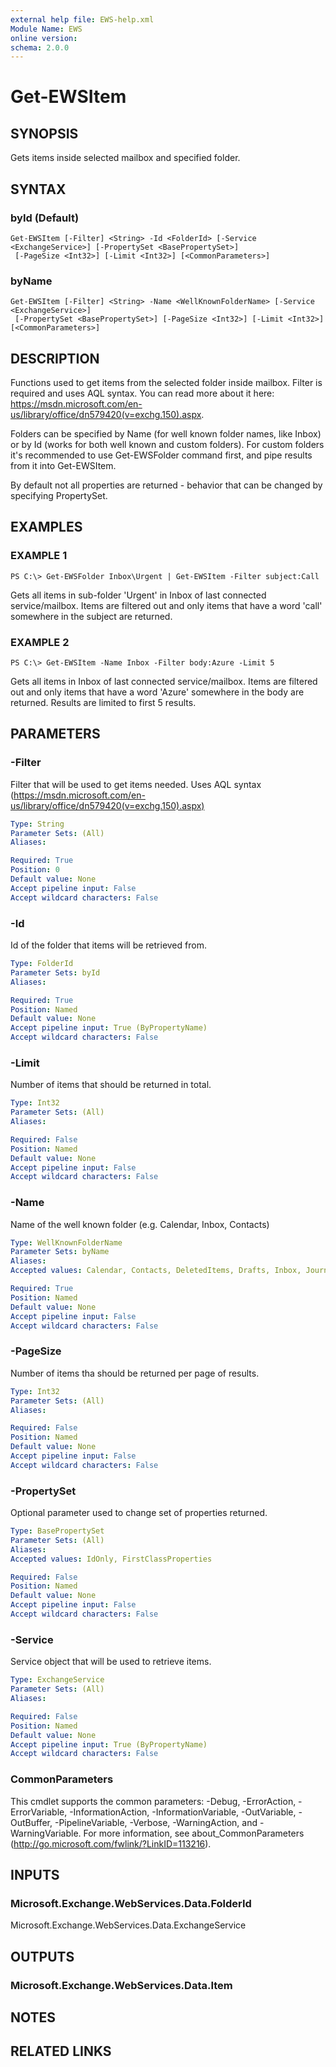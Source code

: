 ```yaml
---
external help file: EWS-help.xml
Module Name: EWS
online version:
schema: 2.0.0
---
```


# Get-EWSItem

## SYNOPSIS
Gets items inside selected mailbox and specified folder. 

## SYNTAX

### byId (Default)
```
Get-EWSItem [-Filter] <String> -Id <FolderId> [-Service <ExchangeService>] [-PropertySet <BasePropertySet>]
 [-PageSize <Int32>] [-Limit <Int32>] [<CommonParameters>]
```

### byName
```
Get-EWSItem [-Filter] <String> -Name <WellKnownFolderName> [-Service <ExchangeService>]
 [-PropertySet <BasePropertySet>] [-PageSize <Int32>] [-Limit <Int32>] [<CommonParameters>]
```

## DESCRIPTION
Functions used to get items from the selected folder inside mailbox.
Filter is required and uses AQL syntax.
You can read more about it here: https://msdn.microsoft.com/en-us/library/office/dn579420(v=exchg.150).aspx.

Folders can be specified by Name (for well known folder names, like Inbox) or by Id (works for both well known and custom folders).
For custom folders it's recommended to use Get-EWSFolder command first, and pipe results from it into Get-EWSItem.

By default not all properties are returned - behavior that can be changed by specifying PropertySet.

## EXAMPLES

### EXAMPLE 1
```
PS C:\> Get-EWSFolder Inbox\Urgent | Get-EWSItem -Filter subject:Call
```

Gets all items in sub-folder 'Urgent' in Inbox of last connected service/mailbox.
Items are filtered out and only items that have a word 'call' somewhere in the subject are returned.

### EXAMPLE 2
```
PS C:\> Get-EWSItem -Name Inbox -Filter body:Azure -Limit 5
```

Gets all items in Inbox of last connected service/mailbox.
Items are filtered out and only items that have a word 'Azure' somewhere in the body are returned.
Results are limited to first 5 results.

## PARAMETERS

### -Filter
Filter that will be used to get items needed.
Uses AQL syntax (https://msdn.microsoft.com/en-us/library/office/dn579420(v=exchg.150).aspx)

```yaml
Type: String
Parameter Sets: (All)
Aliases:

Required: True
Position: 0
Default value: None
Accept pipeline input: False
Accept wildcard characters: False
```

### -Id
Id of the folder that items will be retrieved from.

```yaml
Type: FolderId
Parameter Sets: byId
Aliases:

Required: True
Position: Named
Default value: None
Accept pipeline input: True (ByPropertyName)
Accept wildcard characters: False
```

### -Limit
Number of items that should be returned in total.

```yaml
Type: Int32
Parameter Sets: (All)
Aliases:

Required: False
Position: Named
Default value: None
Accept pipeline input: False
Accept wildcard characters: False
```

### -Name
Name of the well known folder (e.g. Calendar, Inbox, Contacts)

```yaml
Type: WellKnownFolderName
Parameter Sets: byName
Aliases:
Accepted values: Calendar, Contacts, DeletedItems, Drafts, Inbox, Journal, Notes, Outbox, SentItems, Tasks, MsgFolderRoot, PublicFoldersRoot, Root, JunkEmail, SearchFolders, VoiceMail, RecoverableItemsRoot, RecoverableItemsDeletions, RecoverableItemsVersions, RecoverableItemsPurges, ArchiveRoot, ArchiveMsgFolderRoot, ArchiveDeletedItems, ArchiveRecoverableItemsRoot, ArchiveRecoverableItemsDeletions, ArchiveRecoverableItemsVersions, ArchiveRecoverableItemsPurges, SyncIssues, Conflicts, LocalFailures, ServerFailures, RecipientCache, QuickContacts, ConversationHistory, ToDoSearch

Required: True
Position: Named
Default value: None
Accept pipeline input: False
Accept wildcard characters: False
```

### -PageSize
Number of items tha should be returned per page of results.

```yaml
Type: Int32
Parameter Sets: (All)
Aliases:

Required: False
Position: Named
Default value: None
Accept pipeline input: False
Accept wildcard characters: False
```

### -PropertySet
Optional parameter used to change set of properties returned.

```yaml
Type: BasePropertySet
Parameter Sets: (All)
Aliases:
Accepted values: IdOnly, FirstClassProperties

Required: False
Position: Named
Default value: None
Accept pipeline input: False
Accept wildcard characters: False
```

### -Service
Service object that will be used to retrieve items.

```yaml
Type: ExchangeService
Parameter Sets: (All)
Aliases:

Required: False
Position: Named
Default value: None
Accept pipeline input: True (ByPropertyName)
Accept wildcard characters: False
```

### CommonParameters
This cmdlet supports the common parameters: -Debug, -ErrorAction, -ErrorVariable, -InformationAction, -InformationVariable, -OutVariable, -OutBuffer, -PipelineVariable, -Verbose, -WarningAction, and -WarningVariable. For more information, see about_CommonParameters (http://go.microsoft.com/fwlink/?LinkID=113216).

## INPUTS

### Microsoft.Exchange.WebServices.Data.FolderId
Microsoft.Exchange.WebServices.Data.ExchangeService

## OUTPUTS

### Microsoft.Exchange.WebServices.Data.Item

## NOTES

## RELATED LINKS
